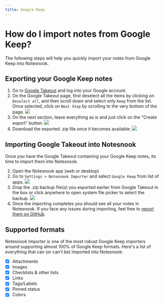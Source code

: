 ```yaml
---
title: Google Keep
---
```


# How do I import notes from Google Keep?

The following steps will help you quickly import your notes from Google Keep into Notesnook.

## Exporting your Google Keep notes

1. Go to [Google Takeout](https://takeout.google.com/settings/takeout) and log into your Google account.
2. On the Google Takeout page, first deselect all the items by clicking on `Deselect all`, and then scroll down and select only `Keep` from the list. Once selected, click on `Next Step` by scrolling to the very bottom of the page.
   ![](/static/google-keep-importer/1.png)
3. On the next section, leave everything as is and just click on the "Create export" button:
   ![](/static/google-keep-importer/2.png)
4. Download the exported .zip file once it becomes available:
   ![](/static/google-keep-importer/3.png)

## Importing Google Takeout into Notesnook

Once you have the Google Takeout containing your Google Keep notes, its time to import them into Notesnook.

1. Open the Notesnook app (web or desktop)
2. Go to `Settings > Notesnook Importer` and select `Google Keep` from list of apps.
   ![](/static/google-keep-importer/4.png)
3. Drop the .zip backup file(s) you exported earlier from Google Takeout in the box or click anywhere to open system file picker to select the backup.
   ![](/static/google-keep-importer/5.png)
4. Once the importing completes you should see all your notes in Notesnook. If you face any issues during importing, feel free to [report them on GitHub](https://github.com/streetwriters/notesnook-importer).

## Supported formats

Notesnook Importer is one of the most robust Google Keep importers around supporting almost 100% of Google Keep formats. Here's a list of everything that can (or can't be) imported into Notesnook:

- [x] Attachments
- [x] Images
- [x] Checklists & other lists
- [x] Links
- [x] Tags/Labels
- [x] Pinned status
- [x] Colors
